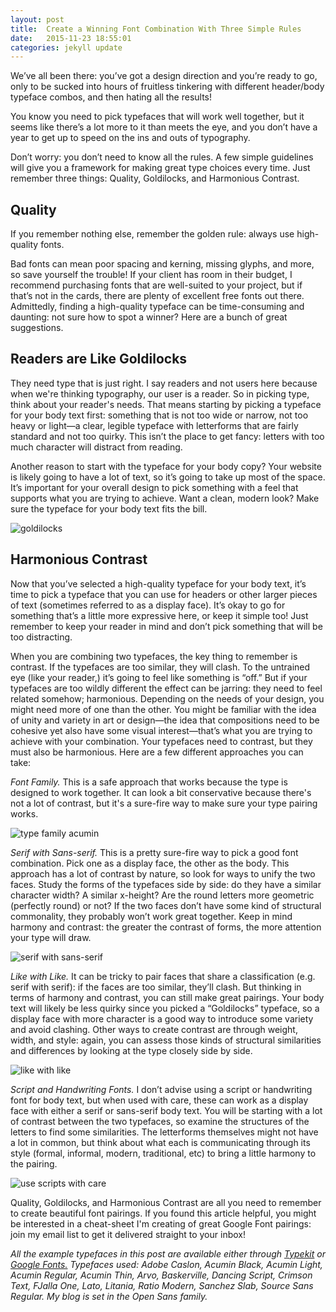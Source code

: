```yaml
---
layout: post
title:  Create a Winning Font Combination With Three Simple Rules
date:   2015-11-23 18:55:01
categories: jekyll update
---
```


We’ve all been there: you’ve got a design direction and you’re ready to go, only to be sucked into hours of fruitless tinkering with different header/body typeface combos, and then hating all the results!

You know you need to pick typefaces that will work well together, but it seems like there’s a lot more to it than meets the eye, and you don’t have a year to get up to speed on the ins and outs of typography.

Don’t worry: you don’t need to know all the rules. A few simple guidelines will give you a framework for making great type choices every time. Just remember three things: Quality, Goldilocks, and Harmonious Contrast. 

<h2>Quality</h2>

If you remember nothing else, remember the golden rule: always use high-quality fonts.

Bad fonts can mean poor spacing and kerning, missing glyphs, and more, so save yourself the trouble! If your client has room in their budget, I recommend purchasing fonts that are well-suited to your project, but if that’s not in the cards, there are plenty of excellent free fonts out there. Admittedly, finding a high-quality typeface can be time-consuming and daunting: not sure how to spot a winner? Here are a bunch of great suggestions. 

<h2>Readers are Like Goldilocks</h2>

They need type that is just right. I say readers and not users here because when we're thinking typography, our user is a reader. So in picking type, think about your reader's needs. That means starting by picking a typeface for your body text first: something that is not too wide or narrow, not too heavy or light—a clear, legible typeface with letterforms that are fairly standard and not too quirky. This isn’t the place to get fancy: letters with too much character will distract from reading. 

Another reason to start with the typeface for your body copy? Your website is likely going to have a lot of text, so it’s going to take up most of the space. It’s important for your overall design to pick something with a feel that supports what you are trying to achieve. Want a clean, modern look? Make sure the typeface for your body text fits the bill. 

<img src="/images/combining_type_ebm/goldilocks.gif" alt="goldilocks">

<h2>Harmonious Contrast</h2>

Now that you’ve selected a high-quality typeface for your body text, it’s time to pick a typeface that you can use for headers or other larger pieces of text (sometimes referred to as a display face). It’s okay to go for something that’s a little more expressive here, or keep it simple too! Just remember to keep your reader in mind and don’t pick something that will be too distracting.

When you are combining two typefaces, the key thing to remember is contrast. If the typefaces are too similar, they will clash. To the untrained eye (like your reader,) it’s going to feel like something is “off.” But if your typefaces are too wildly different the effect can be jarring: they need to feel related somehow; harmonious. Depending on the needs of your design, you might need more of one than the other. You might be familiar with the idea of unity and variety in art or design—the idea that compositions need to be cohesive yet also have some visual interest—that’s what you are trying to achieve with your combination. Your typefaces need to contrast, but they must also be harmonious. Here are a few different approaches you can take:

<em>Font Family.</em> This is a safe approach that works because the type is designed to work together. It can look a bit conservative because there's not a lot of contrast, but it's a sure-fire way to make sure your type pairing works.

<img src="/images/combining_type_ebm/all_in_the_family.gif" alt="type family acumin">

<em>Serif with Sans-serif.</em> This is a pretty sure-fire way to pick a good font combination. Pick one as a display face, the other as the body. This approach has a lot of contrast by nature, so look for ways to unify the two faces. Study the forms of the typefaces side by side: do they have a similar character width? A similar x-height? Are the round letters more geometric (perfectly round) or not? If the two faces don’t have some kind of structural commonality, they probably won’t work great together. Keep in mind harmony and contrast: the greater the contrast of forms, the more attention your type will draw.

<img src="/images/combining_type_ebm/serif_sans.gif" alt="serif with sans-serif">

<em>Like with Like.</em> It can be tricky to pair faces that share a classification (e.g. serif with serif): if the faces are too similar, they’ll clash. But thinking in terms of harmony and contrast, you can still make great pairings. Your body text will likely be less quirky since you picked a “Goldilocks” typeface, so a display face with more character is a good way to introduce some variety and avoid clashing. Other ways to create contrast are through weight, width, and style: again, you can assess those kinds of structural similarities and differences by looking at the type closely side by side. 

<img src="/images/combining_type_ebm/like_with_like.gif" alt="like with like">

<em>Script and Handwriting Fonts.</em> I don’t advise using a script or handwriting font for body text, but when used with care, these can work as a display face with either a serif or sans-serif body text. You will be starting with a lot of contrast between the two typefaces, so examine the structures of the letters to find some similarities. The letterforms themselves might not have a lot in common, but think about what each is communicating through its style (formal, informal, modern, traditional, etc) to bring a little harmony to the pairing.

<img src="/images/combining_type_ebm/purpose_and_care.gif" alt="use scripts with care">

Quality, Goldilocks, and Harmonious Contrast are all you need to remember to create beautiful font pairings. If you found this article helpful, you might be interested in a cheat-sheet I'm creating of great Google Font pairings: join my email list to get it delivered straight to your inbox!

<i>All the example typefaces in this post are available either through <a href="https://typekit.com" >Typekit</a> or <a href="https://google.com/fonts" >Google Fonts.</a> Typefaces used: Adobe Caslon, Acumin Black, Acumin Light, Acumin Regular, Acumin Thin, Arvo, Baskerville, Dancing Script, Crimson Text, FJalla One, Lato, Litania,  Ratio Modern, Sanchez Slab, Source Sans Regular. My blog is set in the Open Sans family.</i>
